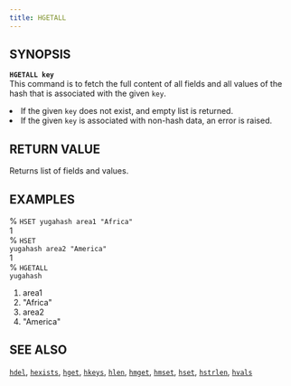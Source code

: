```yaml
---
title: HGETALL
---
```


## SYNOPSIS
<code><b>HGETALL key</b></code><br>
This command is to fetch the full content of all fields and all values of the hash that is associated with the given <code>key</code>.

<li>If the given <code>key</code> does not exist, and empty list is returned.</li>
<li>If the given <code>key</code> is associated with non-hash data, an error is raised.</li>

## RETURN VALUE
Returns list of fields and values.

## EXAMPLES
% <code>HSET yugahash area1 "Africa"</code><br>
1<br>
% <code>HSET yugahash area2 "America"</code><br>
1<br>
% <code>HGETALL yugahash</code><br>
1) area1<br>
2) "Africa"<br>
3) area2<br>
4) "America"<br>

## SEE ALSO
[`hdel`](../hdel/), [`hexists`](../hexists/), [`hget`](../hget/), [`hkeys`](../hkeys/), [`hlen`](../hlen/), [`hmget`](../hmget/), [`hmset`](../hmset/), [`hset`](../hset/), [`hstrlen`](../hstrlen/), [`hvals`](../hvals/)
